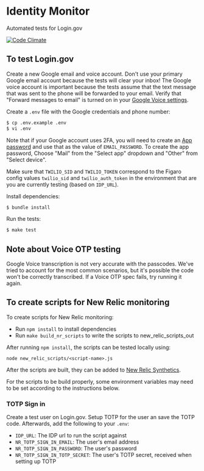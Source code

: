 Identity Monitor
================

Automated tests for Login.gov

[![Code Climate](https://codeclimate.com/github/18F/identity-monitor/badges/gpa.svg)](https://codeclimate.com/github/18F/identity-monitor)


To test Login.gov
-----------------

Create a new Google email and voice account. Don't use your primary Google email
account because the tests will clear your inbox! The Google voice account is
important because the tests assume that the text message that was sent to the
phone will be forwarded to your email. Verify that "Forward messages to email"
is turned on in your [Google Voice settings](https://voice.google.com/settings).

Create a `.env` file with the Google credentials and phone number:

```bash
$ cp .env.example .env
$ vi .env
```

Note that if your Google account uses 2FA, you will need to create an
[App password](https://myaccount.google.com/apppasswords) and use that as the
value of `EMAIL_PASSWORD`. To create the app password, Choose "Mail" from the
"Select app" dropdown and "Other" from "Select device".

Make sure that `TWILIO_SID` and `TWILIO_TOKEN` correspond to the Figaro config
values `twilio_sid` and `twilio_auth_token` in the environment that are you
are currently testing (based on `IDP_URL`).

Install dependencies:

```bash
$ bundle install
```

Run the tests:

```bash
$ make test
```

Note about Voice OTP testing
----------------------------
Google Voice transcription is not very accurate with the passcodes. We've tried
to account for the most common scenarios, but it's possible the code won't be
correctly transcribed. If a Voice OTP spec fails, try running it again.

To create scripts for New Relic monitoring
------------------------------------------

To create scripts for New Relic monitoring:

- Run `npm install` to install dependencies
- Run `make build_nr_scripts` to write the scripts to new_relic_scripts_out

After running `npm install`, the scripts can be tested locally using:

```
node new_relic_scripts/<script-name>.js
```

After the scripts are built, they can be added to
[New Relic Synthetics](https://docs.newrelic.com/docs/synthetics/new-relic-synthetics/using-monitors/add-edit-monitors).

For the scripts to be build properly, some environment variables may need to be
set according to the instructions below.

### TOTP Sign in

Create a test user on Login.gov. Setup TOTP for the user an save the TOTP code.
Afterwards, add the following to your `.env`:

- `IDP_URL`: The IDP url to run the script against
- `NR_TOTP_SIGN_IN_EMAIL`: The user's email address
- `NR_TOTP_SIGN_IN_PASSWORD`: The user's password
- `NR_TOTP_SIGN_IN_TOTP_SECRET`: The user's TOTP secret, received when setting
   up TOTP
